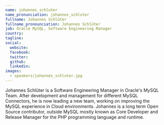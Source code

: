```yaml
---
name: johannes_schluter
name_pronunciation: johannes_schluter
fullname: Johannes Schlüter
fullname_pronounciation: Johannes Schlüter
job: Oracle MySQL, Software Engineering Manager
country: 
tagline: 
social:
  website: 
  facebook:
  twitter:
  github: 
  linkedin: 
images:
  - speakers/johannes_schluter.jpg
---
```


Johannes Schlüter is a Software Engineering Manager in Oracle's MySQL Team. After development and management for different MySQL Connectors, he is now leading a new team, working on improving the MySQL experience in Cloud environments. Johannes is a long term Open Source contributor, outside MySQL mostly known as Core Developer and Release Manager for the PHP programming language and runtime.